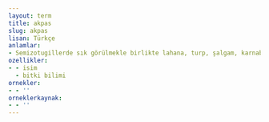 ```yaml
---
layout: term
title: akpas
slug: akpas
lisan: Türkçe
anlamlar:
- Semizotugillerde sık görülmekle birlikte lahana, turp, şalgam, karnabahar vb. bitkilerin kök dışındaki bütün bölgelerine yerleşebilen yosuna benzeyen bir tür mantar (Albugo candida)
ozellikler:
- - isim
  - bitki bilimi
ornekler:
- - ''
orneklerkaynak:
- - ''
---
```

